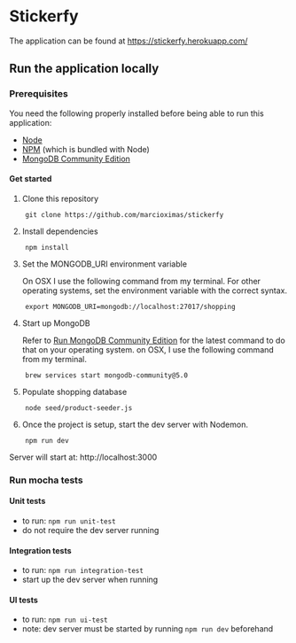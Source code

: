 # Stickerfy

The application can be found at https://stickerfy.herokuapp.com/

## Run the application locally

### Prerequisites

You need the following properly installed before being able to run this application:

- [Node](https://nodejs.org/en/download/)
- [NPM](https://www.npmjs.com/get-npm) (which is bundled with Node)
- [MongoDB Community Edition](https://docs.mongodb.com/manual/installation/#mongodb-community-edition)

#### Get started

1. Clone this repository

``` shell
    git clone https://github.com/marcioximas/stickerfy
```

2. Install dependencies

``` shell
    npm install
```

3. Set the MONGODB_URI environment variable

    On OSX I use the following command from my terminal. For other operating systems, set the environment variable with the correct syntax.

``` shell
    export MONGODB_URI=mongodb://localhost:27017/shopping
```

4. Start up MongoDB

    Refer to [Run MongoDB Community Edition](https://docs.mongodb.com/manual/tutorial/install-mongodb-on-os-x/#run-mongodb-community-edition) for the latest command to do that on your operating system. on OSX, I use the following command from my terminal.

``` shell
    brew services start mongodb-community@5.0
```

5. Populate shopping database

``` shell
    node seed/product-seeder.js
```

6. Once the project is setup, start the dev server with Nodemon.

``` shell
    npm run dev
```

Server will start at: http://localhost:3000

### Run mocha tests

#### Unit tests

- to run: `npm run unit-test`
- do not require the dev server running

#### Integration tests

- to run: `npm run integration-test`
- start up the dev server when running

#### UI tests

- to run: `npm run ui-test`
- note: dev server must be started by running `npm run dev` beforehand
